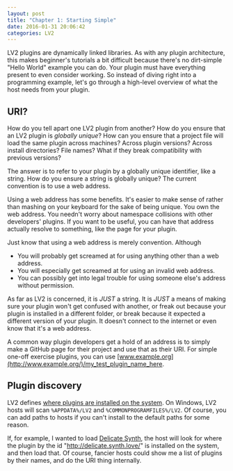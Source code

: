 ```yaml
---
layout: post
title: "Chapter 1: Starting Simple"
date: 2016-01-31 20:06:42
categories: LV2
---
```


LV2 plugins are dynamically linked libraries. As with any plugin architecture, this makes beginner's tutorials a bit difficult because there's no dirt-simple "Hello World" example you can do. Your plugin must have everything present to even consider working. So instead of diving right into a programming example, let's go through a high-level overview of what the host needs from your plugin.

## URI?

How do you tell apart one LV2 plugin from another? How do you ensure that an LV2 plugin is *globally unique*? How can you ensure that a project file will load the same plugin across machines? Across plugin versions? Across install directories? File names? What if they break compatibility with previous versions?

The answer is to refer to your plugin by a globally unique identifier, like a string. How do you ensure a string is globally unique? The current convention is to use a web address.

Using a web address has some benefits. It's easier to make sense of rather than mashing on your keyboard for the sake of being unique. You own the web address. You needn't worry about namespace collisions with other developers' plugins. If you want to be useful, you can have that address actually resolve to something, like the page for your plugin.

Just know that using a web address is merely convention. Although

* You will probably get screamed at for using anything other than a web address.
* You will especially get screamed at for using an invalid web address.
* You can possibly get into legal trouble for using someone else's address without permission.

As far as LV2 is concerned, it is *JUST* a string. It is *JUST* a means of making sure your plugin won't get confused with another, or freak out because your plugin is installed in a different folder, or break because it expected a different version of your plugin. It doesn't connect to the internet or even know that it's a web address.

A common way plugin developers get a hold of an address is to simply make a GitHub page for their project and use that as their URI. For simple one-off exercise plugins, you can use [www.example.org](http://www.example.org/)/my_test_plugin_name_here.

## Plugin discovery

LV2 defines [where plugins are installed on the system](http://lv2plug.in/pages/filesystem-hierarchy-standard.html). On Windows, LV2 hosts will scan `%APPDATA%/LV2` and `%COMMONPROGRAMFILES%/LV2`. Of course, you can add paths to hosts if you can't install to the default paths for some reason.

If, for example, I wanted to load [Delicate Synth](/delicate), the host will look for where the plugin by the id "http://delicate.synth.love/" is installed on the system, and then load that. Of course, fancier hosts could show me a list of plugins by their names, and do the URI thing internally.
